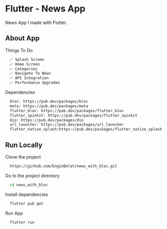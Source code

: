 # Flutter - News App

News App I made with Flutter.

## About App

Things To Do

```bash
  ✅ Splash Screen
  ✅ Home Screen
  ✅ Categories
  ✅ Navigate To News
  ✅ API Integration
  ✅ Performance Upgrades
```

Dependencies

```bash
  bloc: https://pub.dev/packages/bloc
  meta: https://pub.dev/packages/meta
  flutter_bloc: https://pub.dev/packages/flutter_bloc
  flutter_spinkit: https://pub.dev/packages/flutter_spinkit
  dio: https://pub.dev/packages/dio
  url_launcher: https://pub.dev/packages/url_launcher
  flutter_native_splash:https://pub.dev/packages/flutter_native_splash

```

## Run Locally

Clone the project

```bash
  https://github.com/EnginBolat/news_with_bloc.git
```

Go to the project directory

```bash
  cd news_with_bloc
```

Install dependencies

```bash
  flutter pub get
```

Run App

```bash
  flutter run
```

